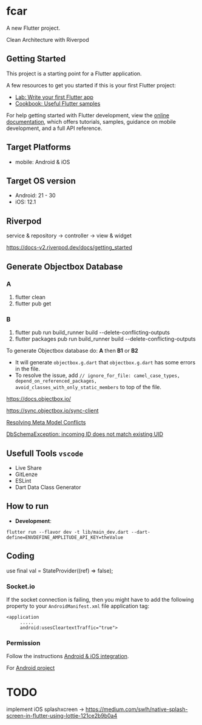 # fcar

A new Flutter project.

Clean Architecture with Riverpod

## Getting Started

This project is a starting point for a Flutter application.

A few resources to get you started if this is your first Flutter project:

- [Lab: Write your first Flutter app](https://docs.flutter.dev/get-started/codelab)
- [Cookbook: Useful Flutter samples](https://docs.flutter.dev/cookbook)

For help getting started with Flutter development, view the
[online documentation](https://docs.flutter.dev/), which offers tutorials,
samples, guidance on mobile development, and a full API reference.

## Target Platforms

- mobile: Android & iOS

## Target OS version

- Android: 21 - 30
- iOS: 12.1

## Riverpod

service & repository -> controller -> view & widget

https://docs-v2.riverpod.dev/docs/getting_started

## Generate Objectbox Database

### A

1. flutter clean
2. flutter pub get

### B

1. flutter pub run build_runner build --delete-conflicting-outputs
2. flutter packages pub run build_runner build --delete-conflicting-outputs

To generate Objectbox database do:
**A** then **B1** or **B2**

- It will generate `objectbox.g.dart` that `objectbox.g.dart` has some errors in the file.
- To resolve the issue, add `// ignore_for_file: camel_case_types, depend_on_referenced_packages, avoid_classes_with_only_static_members` to top of the file.

https://docs.objectbox.io/

https://sync.objectbox.io/sync-client

[Resolving Meta Model Conflicts](https://docs.objectbox.io/advanced/meta-model-ids-and-uids#resolving-meta-model-conflicts)

[DbSchemaException: incoming ID does not match existing UID](https://docs.objectbox.io/troubleshooting#dbschemaexception-incoming-id-does-not-match-existing-uid)

## Usefull Tools `vscode`

- Live Share
- GitLenze
- ESLint
- Dart Data Class Generator

## How to run

- **Development**:

```plaintext
flutter run --flavor dev -t lib/main_dev.dart --dart-define=ENVDEFINE_AMPLITUDE_API_KEY=theValue
```

## Coding

use
final val = StateProvider<bool>((ref) => false);

### Socket.io

If the socket connection is failing, then you might have to add the following property to your `AndroidManifest.xml` file application tag:

```
<application
     .....
     android:usesCleartextTraffic="true">
```

### Permission
Follow the instructions [Android & iOS integration](https://pub.dev/packages/permission_handler).

For [Android project](https://github.com/Baseflow/flutter-permission-handler/blob/main/permission_handler/example/android/app/src/main/AndroidManifest.xml)

# TODO

implement iOS splashxcreen -> https://medium.com/swlh/native-splash-screen-in-flutter-using-lottie-121ce2b9b0a4
